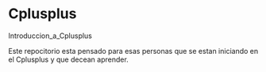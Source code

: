# Cplusplus
Introduccion_a_Cplusplus

Este repocitorio esta pensado para esas personas que se estan iniciando en el Cplusplus y que decean aprender.
